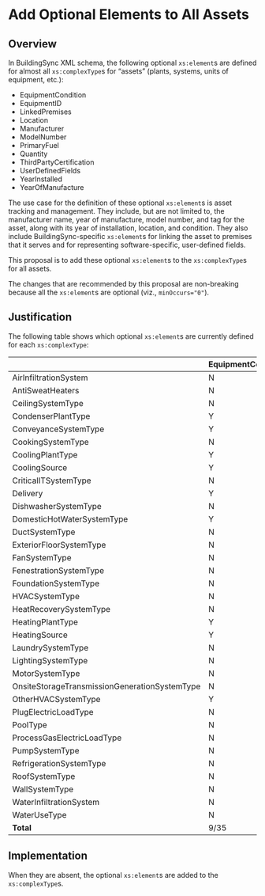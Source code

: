 # Add Optional Elements to All Assets

## Overview

In BuildingSync XML schema, the following optional `xs:element`s are defined for almost all `xs:complexType`s for &ldquo;assets&rdquo; (plants, systems, units of equipment, etc.):

- EquipmentCondition
- EquipmentID
- LinkedPremises
- Location
- Manufacturer
- ModelNumber
- PrimaryFuel
- Quantity
- ThirdPartyCertification
- UserDefinedFields
- YearInstalled
- YearOfManufacture

The use case for the definition of these optional `xs:element`s is asset tracking and management. They include, but are not limited to, the manufacturer name, year of manufacture, model number, and tag for the asset, along with its year of installation, location, and condition. They also include BuildingSync-specific `xs:element`s for linking the asset to premises that it serves and for representing software-specific, user-defined fields.

This proposal is to add these optional `xs:element`s to the `xs:complexType`s for all assets.

The changes that are recommended by this proposal are non-breaking because all the `xs:element`s are optional (viz., `minOccurs="0"`).

## Justification

The following table shows which optional `xs:element`s are currently defined for each `xs:complexType`:

|                                               | EquipmentCondition | EquipmentID | LinkedPremises | Location | Manufacturer | ModelNumber | PrimaryFuel | Quantity | ThirdPartyCertification | UserDefinedFields | YearInstalled | YearOfManufacture |
| --------------------------------------------- | ------------------ | ----------- | -------------- | -------- | ------------ | ----------- | ----------- | -------- | ----------------------- | ----------------- | ------------- | ----------------- |
| AirInfiltrationSystem                         | N                  | N           | Y              | N        | N            | N           | N           | N        | N                       | Y                 | N             | N                 |
| AntiSweatHeaters                              | N                  | Y           | N              | N        | Y            | Y           | N           | N        | N                       | N                 | N             | N                 |
| CeilingSystemType                             | N                  | N           | N              | N        | N            | N           | N           | Y        | N                       | Y                 | Y             | N                 |
| CondenserPlantType                            | Y                  | N           | N              | Y        | N            | N           | Y           | N        | N                       | Y                 | Y             | N                 |
| ConveyanceSystemType                          | Y                  | Y           | Y              | Y        | Y            | Y           | Y           | Y        | Y                       | Y                 | Y             | Y                 |
| CookingSystemType                             | N                  | Y           | Y              | Y        | Y            | Y           | Y           | Y        | Y                       | Y                 | Y             | Y                 |
| CoolingPlantType                              | Y                  | N           | N              | Y        | N            | N           | Y           | N        | N                       | Y                 | Y             | N                 |
| CoolingSource                                 | Y                  | Y           | N              | Y        | Y            | Y           | Y           | Y        | Y                       | Y                 | Y             | Y                 |
| CriticalITSystemType                          | N                  | Y           | Y              | Y        | Y            | Y           | Y           | Y        | Y                       | Y                 | Y             | Y                 |
| Delivery                                      | Y                  | Y           | N              | N        | Y            | Y           | Y           | Y        | Y                       | N                 | Y             | Y                 |
| DishwasherSystemType                          | N                  | Y           | Y              | Y        | Y            | Y           | Y           | Y        | Y                       | Y                 | Y             | Y                 |
| DomesticHotWaterSystemType                    | Y                  | Y           | Y              | Y        | Y            | Y           | Y           | Y        | Y                       | Y                 | Y             | Y                 |
| DuctSystemType                                | N                  | N           | Y              | Y        | Y            | Y           | N           | Y        | N                       | Y                 | Y             | Y                 |
| ExteriorFloorSystemType                       | N                  | N           | N              | N        | N            | N           | N           | Y        | N                       | Y                 | Y             | N                 |
| FanSystemType                                 | N                  | Y           | Y              | Y        | Y            | Y           | Y           | Y        | Y                       | Y                 | Y             | Y                 |
| FenestrationSystemType                        | N                  | Y           | N              | N        | Y            | Y           | N           | Y        | Y                       | Y                 | Y             | N                 |
| FoundationSystemType                          | N                  | N           | N              | N        | N            | N           | N           | Y        | N                       | Y                 | Y             | N                 |
| HVACSystemType                                | N                  | N           | Y              | Y        | N            | N           | N           | Y        | N                       | Y                 | N             | N                 |
| HeatRecoverySystemType                        | N                  | Y           | N              | Y        | Y            | Y           | N           | Y        | Y                       | Y                 | Y             | Y                 |
| HeatingPlantType                              | Y                  | N           | N              | Y        | N            | N           | Y           | N        | N                       | Y                 | Y             | N                 |
| HeatingSource                                 | Y                  | Y           | N              | Y        | Y            | Y           | Y           | Y        | N                       | Y                 | Y             | Y                 |
| LaundrySystemType                             | N                  | Y           | Y              | Y        | Y            | Y           | Y           | Y        | Y                       | Y                 | Y             | Y                 |
| LightingSystemType                            | N                  | Y           | Y              | Y        | Y            | Y           | Y           | Y        | Y                       | Y                 | Y             | Y                 |
| MotorSystemType                               | N                  | Y           | Y              | Y        | Y            | Y           | Y           | Y        | Y                       | Y                 | Y             | Y                 |
| OnsiteStorageTransmissionGenerationSystemType | N                  | Y           | Y              | Y        | Y            | Y           | N           | Y        | Y                       | Y                 | Y             | Y                 |
| OtherHVACSystemType                           | Y                  | Y           | Y              | Y        | Y            | Y           | Y           | Y        | N                       | Y                 | Y             | Y                 |
| PlugElectricLoadType                          | N                  | Y           | Y              | Y        | Y            | Y           | Y           | Y        | Y                       | Y                 | Y             | Y                 |
| PoolType                                      | N                  | Y           | Y              | Y        | Y            | Y           | N           | Y        | Y                       | Y                 | Y             | N                 |
| ProcessGasElectricLoadType                    | N                  | Y           | Y              | Y        | Y            | Y           | Y           | Y        | Y                       | Y                 | Y             | Y                 |
| PumpSystemType                                | N                  | Y           | N              | Y        | Y            | Y           | Y           | Y        | Y                       | Y                 | Y             | Y                 |
| RefrigerationSystemType                       | N                  | Y           | Y              | Y        | Y            | Y           | Y           | Y        | Y                       | Y                 | Y             | Y                 |
| RoofSystemType                                | N                  | N           | N              | N        | N            | N           | N           | Y        | N                       | Y                 | Y             | N                 |
| WallSystemType                                | N                  | N           | N              | N        | N            | N           | N           | Y        | N                       | Y                 | Y             | N                 |
| WaterInfiltrationSystem                       | N                  | N           | Y              | N        | N            | N           | N           | N        | N                       | Y                 | N             | N                 |
| WaterUseType                                  | N                  | Y           | Y              | Y        | Y            | Y           | N           | Y        | Y                       | Y                 | Y             | Y                 |
| **Total**                                     | 9/35               | 23/35       | 20/35          | 25/35    | 24/35        | 24/35       | 20/35       | 29/35    | 20/35                   | 33/35             | 31/35         | 21/35             |

## Implementation

When they are absent, the optional `xs:element`s are added to the `xs:complexType`s.
